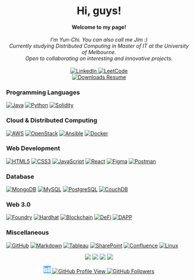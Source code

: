 <h1 align="center">Hi, guys!</h1>

<p align="center">
    <b>Welcome to my page!</b><br><br>
    <i>
        I'm Yun-Chi. You can also call me Jim :)<br>
        Currently studying Distributed Computing in Master of IT at the University of Melbourne.<br>
        Open to collaborating on interesting and innovative projects.<br>
    </i><br>
    <a href="https://www.linkedin.com/in/jim-hsiao/" target="_blank">
      <img src="https://img.shields.io/badge/LinkedIn-blue?style=flat-square&logo=linkedin" alt="LinkedIn">
    </a>
    <a href="https://leetcode.com/is0xjh25" target="_blank">
      <img src="https://img.shields.io/badge/LeetCode-blue?style=flat-square&logo=LeetCode" alt="LeetCode">
    </a><br>
    <a href="https://github.com/is0xjh25/is0xjh25.github.io/blob/master/Yun-Chi%20Hsiao%20Resume.pdf" target="_blank" download="Jim%20Hsiao's%20Resume.pdf">
      <img src="https://img.shields.io/badge/downloads-Resume-blue" alt="Downloads Resume">
    </a>
</p>

### Programming Languages
[![Java](https://img.shields.io/badge/java-black?style=for-the-badge&logo=openjdk)](https://is0xjh25.github.io)
[![Python](https://img.shields.io/badge/python-black?style=for-the-badge&logo=python)](https://is0xjh25.github.io)
[![Solidity](https://img.shields.io/badge/Solidity-black?style=for-the-badge&logo=solidity)](https://is0xjh25.github.io)

### Cloud & Distributed Computing
[![AWS](https://img.shields.io/badge/aws-black?style=for-the-badge&logo=amazon)](https://is0xjh25.github.io)
[![OpenStack](https://img.shields.io/badge/openstack-black?style=for-the-badge&logo=openstack)](https://is0xjh25.github.io)
[![Ansible](https://img.shields.io/badge/ansible-black?style=for-the-badge&logo=ansible)](https://is0xjh25.github.io)
[![Docker](https://img.shields.io/badge/docker-black?style=for-the-badge&logo=docker)](https://is0xjh25.github.io)

### Web Development
[![HTML5](https://img.shields.io/badge/html5-black?style=for-the-badge&logo=html5)](https://is0xjh25.github.io)
[![CSS3](https://img.shields.io/badge/css3-black?style=for-the-badge&logo=css3)](https://is0xjh25.github.io)
[![JavaScript](https://img.shields.io/badge/javascript-black?style=for-the-badge&logo=javascript)](https://is0xjh25.github.io)
[![React](https://img.shields.io/badge/react-black?style=for-the-badge&logo=react)](https://is0xjh25.github.io)
[![Figma](https://img.shields.io/badge/figma-black?style=for-the-badge&logo=figma)](https://is0xjh25.github.io)
[![Postman](https://img.shields.io/badge/postman-black?style=for-the-badge&logo=postman)](https://is0xjh25.github.io)

### Database
[![MongoDB](https://img.shields.io/badge/mongodb-black?style=for-the-badge&logo=mongodb)](https://is0xjh25.github.io)
[![MySQL](https://img.shields.io/badge/mysql-black?style=for-the-badge&logo=mysql)](https://is0xjh25.github.io)
[![PostgreSQL](https://img.shields.io/badge/postgresql-black?style=for-the-badge&logo=postgresql)](https://is0xjh25.github.io)
[![CouchDB](https://img.shields.io/badge/couchdb-black?style=for-the-badge&logo=couch-db)](https://is0xjh25.github.io)

### Web 3.0
[![Foundry](https://img.shields.io/badge/foundry-black?style=for-the-badge&logo=foundry)](https://is0xjh25.github.io)
[![Hardhat](https://img.shields.io/badge/hardhat-black?style=for-the-badge&logo=hardhat)](https://is0xjh25.github.io)
[![Blockchain](https://img.shields.io/badge/blockchain-black?style=for-the-badge&logo=blockchain)](https://is0xjh25.github.io)
[![DeFi](https://img.shields.io/badge/defi-black?style=for-the-badge&logo=defi)](https://is0xjh25.github.io)
[![DAPP](https://img.shields.io/badge/dapp-black?style=for-the-badge&logo=dapp)](https://is0xjh25.github.io)

### Miscellaneous
[![GitHub](https://img.shields.io/badge/github-black?style=for-the-badge&logo=github)](https://is0xjh25.github.io)
[![Markdown](https://img.shields.io/badge/markdown-black?style=for-the-badge&logo=markdown)](https://is0xjh25.github.io)
[![Tableau](https://img.shields.io/badge/Tableau-black?style=for-the-badge&logo=Tableau)](https://is0xjh25.github.io)
[![SharePoint](https://img.shields.io/badge/sharepoint-black?style=for-the-badge&logo=microsoft)](https://is0xjh25.github.io)
[![Confluence](https://img.shields.io/badge/confluence-black?style=for-the-badge&logo=confluence)](https://is0xjh25.github.io)
[![Linux](https://img.shields.io/badge/linux-black?style=for-the-badge&logo=linux)](https://is0xjh25.github.io)

<p align="center">
  <img src="http://github-profile-summary-cards.vercel.app/api/cards/profile-details?username=is0xjh25&theme=transparent" />
  <img src="https://github-readme-streak-stats.herokuapp.com/?user=is0xjh25&hide_border=true&card_width=338&theme=transparent" />
  <img src="http://github-profile-summary-cards.vercel.app/api/cards/stats?username=is0xjh25&theme=transparent" />
  <img src="https://github-readme-stats.vercel.app/api/top-langs/?username=is0xjh25&langs_count=5&exclude_repo=&hide=jupyter%20notebook,vim%20script,cmake,makefile,batchfile,emacs%20lisp,css,html&card_width=699&hide_border=true&theme=transparent" />
</p>

<p align="center">
  <a href="https://is0xjh25.github.io">
    <img src="https://github.com/is0xjh25/is0xjh25.github.io/blob/master/favicon_io/android-chrome-512x512.png" alt="Favicon" width="20">
  </a>
  <a href="https://github.com/is0xjh25">
    <img src="https://komarev.com/ghpvc/?username=is0xjh25&logo=Github&color=blue&style=flat" alt="GitHub Profile View"/>
  </a>
  <a href="https://github.com/is0xjh25">
    <img src="https://img.shields.io/github/followers/is0xjh25?label=Followers" alt="GitHub Followers"/>
  </a>
</p>
